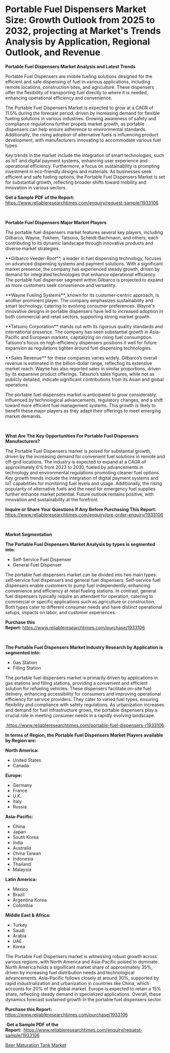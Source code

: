 <p><h1>Portable Fuel Dispensers Market Size: Growth Outlook from 2025 to 2032, projecting at Market's Trends Analysis by Application, Regional Outlook, and Revenue</h1></p><p><strong>Portable Fuel Dispensers Market Analysis and Latest Trends</strong></p>
<p><p>Portable Fuel Dispensers are mobile fueling solutions designed for the efficient and safe dispensing of fuel in various applications, including remote locations, construction sites, and agriculture. These dispensers offer the flexibility of transporting fuel directly to where it is needed, enhancing operational efficiency and convenience.</p><p>The Portable Fuel Dispensers Market is expected to grow at a CAGR of 11.5% during the forecast period, driven by increasing demand for flexible fueling solutions in various industries. Growing awareness of safety and compliance regulations further propels market growth, as portable dispensers can help ensure adherence to environmental standards. Additionally, the rising adoption of alternative fuels is influencing product development, with manufacturers innovating to accommodate various fuel types.</p><p>Key trends in the market include the integration of smart technologies, such as IoT and digital payment systems, enhancing user experience and operational efficiency. Furthermore, a focus on sustainability is prompting investment in eco-friendly designs and materials. As businesses seek efficient and safe fueling options, the Portable Fuel Dispensers Market is set for substantial growth, reflecting broader shifts toward mobility and innovation in various sectors.</p></p>
<p><strong>Get a Sample PDF of the Report:&nbsp;</strong> <a href="https://www.reliableresearchtimes.com/enquiry/request-sample/1933106?utm_campaign=3087&utm_medium=2&utm_source=Github&utm_content=ia&utm_term=11042025&utm_id=portable-fuel-dispensers">https://www.reliableresearchtimes.com/enquiry/request-sample/1933106</a></p>
<p>&nbsp;</p>
<p><strong>Portable Fuel Dispensers Major Market Players</strong></p>
<p><p>The portable fuel dispensers market features several key players, including Gilbarco, Wayne, Tokhein, Tatsuno, Scheidt-Bachmann, and others, each contributing to its dynamic landscape through innovative products and diverse market strategies.</p><p>**Gilbarco Veeder-Root**, a leader in fuel dispensing technology, focuses on advanced dispensing systems and payment solutions. With a significant market presence, the company has experienced steady growth, driven by demand for integrated technologies that enhance operational efficiency. The portable fuel dispenser segment within Gilbarco is projected to expand as more customers seek convenience and versatility.</p><p>**Wayne Fueling Systems**, known for its customer-centric approach, is another prominent player. The company emphasizes sustainability and smart technology, catering to evolving consumer preferences. Wayne's innovative designs in portable dispensers have led to increased adoption in both commercial and retail sectors, supporting strong market growth.</p><p>**Tatsuno Corporation** stands out with its rigorous quality standards and international presence. The company has seen substantial growth in Asia-Pacific and European markets, capitalizing on rising fuel consumption. Tatsuno's focus on high-efficiency dispensers positions it well for future expansion as regulations tighten around fuel dispensing technologies.</p><p>**Sales Revenue** for these companies varies widely. Gilbarco’s overall revenue is estimated in the billion-dollar range, reflecting its extensive market reach. Wayne has also reported sales in similar proportions, driven by its expansive product offerings. Tatsuno’s sales figures, while not as publicly detailed, indicate significant contributions from its Asian and global operations.</p><p>The portable fuel dispensers market is anticipated to grow considerably, influenced by technological advancements, regulatory changes, and a shift toward more efficient fuel management systems. This growth is likely to benefit these major players as they adapt their offerings to meet emerging market demands.</p></p>
<p>&nbsp;</p>
<p><strong>What Are The Key Opportunities For Portable Fuel Dispensers Manufacturers?</strong></p>
<p><p>The Portable Fuel Dispensers market is poised for substantial growth, driven by the increasing demand for convenient fuel solutions in remote and off-grid locations. The industry is expected to expand at a CAGR of approximately 6% from 2023 to 2030, fueled by advancements in technology and environmental regulations promoting cleaner fuel options. Key growth trends include the integration of digital payment systems and IoT capabilities for monitoring fuel levels and usage. Additionally, the rising popularity of alternative fuels and the need for emergency fuel supplies further enhance market potential. Future outlook remains positive, with innovation and sustainability at the forefront.</p></p>
<p><strong>Inquire or Share Your Questions If Any Before Purchasing This Report:</strong> <a href="https://www.reliableresearchtimes.com/enquiry/pre-order-enquiry/1933106?utm_campaign=3087&utm_medium=2&utm_source=Github&utm_content=ia&utm_term=11042025&utm_id=portable-fuel-dispensers">https://www.reliableresearchtimes.com/enquiry/pre-order-enquiry/1933106</a></p>
<p>&nbsp;</p>
<p><strong>Market Segmentation</strong></p>
<p><strong>The Portable Fuel Dispensers Market Analysis by types is segmented into:</strong></p>
<p><ul><li>Self-Service Fuel Dispenser</li><li>General Fuel Dispenser</li></ul></p>
<p><p>The portable fuel dispensers market can be divided into two main types: self-service fuel dispensers and general fuel dispensers. Self-service fuel dispensers enable customers to pump fuel independently, enhancing convenience and efficiency at retail fueling stations. In contrast, general fuel dispensers typically require an attendant for operation, catering to commercial or specific applications such as agriculture or construction. Both types cater to different consumer needs and have distinct operational setups, impacts on labor, and customer experiences.</p></p>
<p><strong>Purchase this Report:&nbsp;</strong><a href="https://www.reliableresearchtimes.com/purchase/1933106?utm_campaign=3087&utm_medium=2&utm_source=Github&utm_content=ia&utm_term=11042025&utm_id=portable-fuel-dispensers">https://www.reliableresearchtimes.com/purchase/1933106</a></p>
<p>&nbsp;</p>
<p><strong>The Portable Fuel Dispensers Market Industry Research by Application is segmented into:</strong></p>
<p><ul><li>Gas Station</li><li>Filling Station</li></ul></p>
<p><p>The portable fuel dispensers market is primarily driven by applications in gas stations and filling stations, providing a convenient and efficient solution for refueling vehicles. These dispensers facilitate on-site fuel delivery, enhancing accessibility for consumers and improving operational efficiency for service providers. They cater to varied fuel types, ensuring flexibility and compliance with safety regulations. As urbanization increases and demand for fuel infrastructure grows, the portable dispensers play a crucial role in meeting consumer needs in a rapidly evolving landscape.</p></p>
<p><a href="https://www.reliableresearchtimes.com/portable-fuel-dispensers-r1933106?utm_campaign=3087&utm_medium=2&utm_source=Github&utm_content=ia&utm_term=11042025&utm_id=portable-fuel-dispensers">&nbsp;https://www.reliableresearchtimes.com/portable-fuel-dispensers-r1933106</a></p>
<p><strong>In terms of Region, the Portable Fuel Dispensers Market Players available by Region are:</strong></p>
<p>
    <p> <strong> North America: </strong>
        <ul>
            <li>United States</li>
            <li>Canada</li>
        </ul>
        </p> 
    <p> <strong> Europe: </strong>
        <ul>
            <li>Germany</li>
            <li>France</li>
            <li>U.K.</li>
            <li>Italy</li>
            <li>Russia</li>
        </ul>
        </p> 
    <p> <strong> Asia-Pacific: </strong>
        <ul>
            <li>China</li>
            <li>Japan</li>
            <li>South Korea</li>
            <li>India</li>
            <li>Australia</li>
            <li>China Taiwan</li>
            <li>Indonesia</li>
            <li>Thailand</li>
            <li>Malaysia</li>
        </ul>
        </p> 
    <p> <strong> Latin America: </strong>
        <ul>
            <li>Mexico</li>
            <li>Brazil</li>
            <li>Argentina Korea</li>
            <li>Colombia</li>
        </ul>
        </p> 
    <p> <strong> Middle East & Africa: </strong>
        <ul>
            <li>Turkey</li>
            <li>Saudi</li>
            <li>Arabia</li>
            <li>UAE</li>
            <li>Korea</li>
        </ul>
    </p>
    </p>
<p><p>The Portable Fuel Dispensers market is witnessing robust growth across various regions, with North America and Asia-Pacific poised to dominate. North America holds a significant market share of approximately 35%, driven by increasing fuel distribution needs and technological advancements. Asia-Pacific follows closely at around 30%, supported by rapid industrialization and urbanization in countries like China, which accounts for 20% of the global market. Europe is expected to retain a 15% share, reflecting steady demand in specialized applications. Overall, these dynamics forecast sustained growth in the portable fuel dispensers sector.</p></p>
<p><strong>Purchase this Report: </strong><a href="https://www.reliableresearchtimes.com/purchase/1933106?utm_campaign=3087&utm_medium=2&utm_source=Github&utm_content=ia&utm_term=11042025&utm_id=portable-fuel-dispensers">https://www.reliableresearchtimes.com/purchase/1933106</a></p>
<p>&nbsp;<strong>Get a Sample PDF of the Report:&nbsp;&nbsp;</strong><a href="https://www.reliableresearchtimes.com/enquiry/request-sample/1933106?utm_campaign=3087&utm_medium=2&utm_source=Github&utm_content=ia&utm_term=11042025&utm_id=portable-fuel-dispensers">https://www.reliableresearchtimes.com/enquiry/request-sample/1933106</a></p>
<p><strong></strong></p>
<p><p><a href="https://github.com/ngozudapshi/Market-Research-Report-List-1/blob/main/beer-maturation-tank-market.md?utm_campaign=3087&utm_medium=2&utm_source=Github&utm_content=ia&utm_term=11042025&utm_id=portable-fuel-dispensers">Beer Maturation Tank Market</a></p></p>